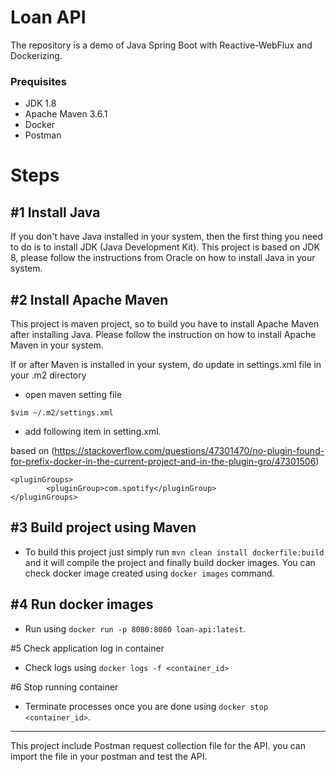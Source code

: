 Loan API
==============
The repository is a demo of Java Spring Boot with Reactive-WebFlux and Dockerizing.


### Prequisites
* JDK 1.8
* Apache Maven 3.6.1 
* Docker
* Postman

Steps
=====

#1 Install Java 
-----------------------
If you don't have Java installed in your system, then the first thing you need to do is to install JDK (Java Development Kit).
This project is based on JDK 8, please follow the instructions from Oracle on how to install Java in your system.


#2 Install Apache Maven
----------------------
This project is maven project, so to build you have to install Apache Maven after installing Java. 
Please follow the instruction on how to install Apache Maven in your system. 

If or after Maven is installed in your system, do update in settings.xml file in your .m2 directory 

* open maven setting file

`$vim ~/.m2/settings.xml`

* add following item in setting.xml. 

based on 
(https://stackoverflow.com/questions/47301470/no-plugin-found-for-prefix-docker-in-the-current-project-and-in-the-plugin-gro/47301506)

```
<pluginGroups>
        <pluginGroup>com.spotify</pluginGroup>
</pluginGroups>
```

#3 Build project using Maven
--------------------------------------
* To build this project just simply run 
  `mvn clean install dockerfile:build` and it will compile the project and finally build docker images. You can check docker image created
  using `docker images` command.


#4 Run docker images
------------------------------------
* Run using `docker run -p 8080:8080 loan-api:latest`. 

#5 Check application log in container
* Check logs using `docker logs -f <container_id>` 

#6 Stop running container
* Terminate processes once you are done using `docker stop <container_id>`.


-----
This project include Postman request collection file for the API. you can import the file in your postman and test the API.


